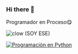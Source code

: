 ### Hi there 👋

Programador en Proceso😋

![clow](https://github.com/niikolo-bue/niikolo-bue/assets/137729404/5531484f-5798-46cf-9274-2ad321e44832)
(SOY ESE)

[![Programación en Python](https://github.com/niikolo-bue/niikolo-bue/assets/137729404/5531484f-5798-46cf-9274-2ad321e44832)](https://www.youtube.com/watch?v=video_id)




